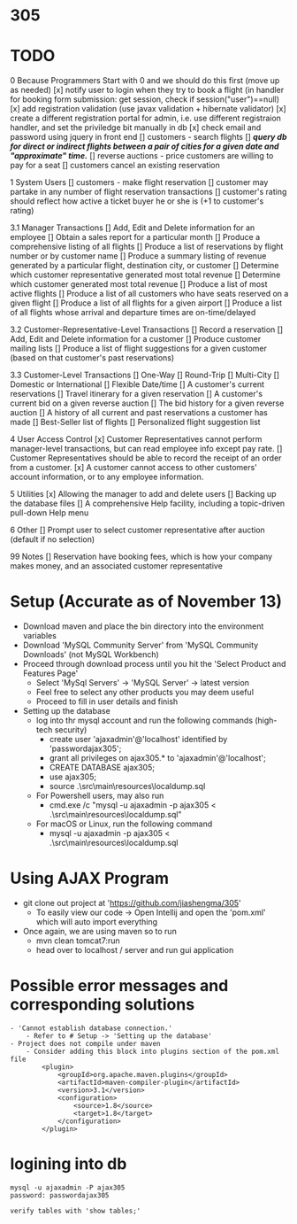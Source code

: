 # 305
# TODO
0 Because Programmers Start with 0 and we should do this first (move up as needed)
	[x]	notify user to login when they try to book a flight (in handler for booking form submission: get session, check if session("user")==null)
	[x]	add registration validation (use javax validation + hibernate validator)
	[x]	create a different registration portal for admin, i.e. use different registraion handler, and set the priviledge bit manually in db 
	[x]	check email and password using jquery in front end
	[]	customers - search flights
	[]	***query db for direct or indirect flights between a pair of cities for a given date and "approximate" time.***
	[]	reverse auctions - price customers are willing to pay for a seat
	[]	customers cancel an existing reservation

1 System Users
	[]	customers - make flight reservation
	[]	customer may partake in any number of flight reservation transactions
	[]	customer's rating should reflect how active a ticket buyer he or she is (+1 to customer's rating)

3.1 Manager Transactions
	[\]	Add, Edit and Delete information for an employee
	[]	Obtain a sales report for a particular month
	[]	Produce a comprehensive listing of all flights
	[]	Produce a list of reservations by flight number or by customer name
	[]	Produce a summary listing of revenue generated by a particular flight, destination city, or customer
	[]	Determine which customer representative generated most total revenue
	[]	Determine which customer generated most total revenue
	[]	Produce a list of most active flights
	[]	Produce a list of all customers who have seats reserved on a given flight
	[]	Produce a list of all flights for a given airport
	[]	Produce a list of all flights whose arrival and departure times are on-time/delayed 

3.2 Customer-Representative-Level Transactions
	[]	Record a reservation
	[]	Add, Edit and Delete information for a customer
	[]	Produce customer mailing lists
	[]	Produce a list of flight suggestions for a given customer (based on that customer's past reservations)

3.3 Customer-Level Transactions
	[]	One-Way
	[]	Round-Trip
	[]	Multi-City
	[]	Domestic or International
	[]	Flexible Date/time
	[]	A customer's current reservations
	[]	Travel itinerary for a given reservation
	[]	A customer's current bid on a given reverse auction
	[]	The bid history for a given reverse auction
	[]	A history of all current and past reservations a customer has made
	[]	Best-Seller list of flights
	[]	Personalized flight suggestion list 

4 User Access Control
	[x]	Customer Representatives cannot perform manager-level transactions, but can read employee info except pay rate.
	[]	Customer Representatives should be able to record the receipt of an order from a customer.
	[x]	A customer cannot access to other customers' account information, or to any employee information. 

5 Utilities
	[x]	Allowing the manager to add and delete users
	[]	Backing up the database files
	[]	A comprehensive Help facility, including a topic-driven pull-down Help menu 

6 Other
    [] Prompt user to select customer representative after auction (default if no selection)

99 Notes
	[]	Reservation have booking fees, which is how your company makes money, and an associated customer representative


# Setup (Accurate as of November 13)
- Download maven and place the bin directory into the environment variables
- Download 'MySQL Community Server' from 'MySQL Community Downloads' (not MySQL Workbench)
- Proceed through download process until you hit the 'Select Product and Features Page'
	- Select 'MySql Servers' -> 'MySQL Server' -> latest version
	- Feel free to select any other products you may deem useful
	- Proceed to fill in user details and finish
- Setting up the database
	- log into thr mysql account and run the following commands (high-tech security)
		- create user 'ajaxadmin'@'localhost' identified by 'passwordajax305';
		- grant all privileges on ajax305.* to 'ajaxadmin'@'localhost';
		- CREATE DATABASE ajax305;
		- use ajax305;
		- source .\src\main\resources\localdump.sql
	- For Powershell users, may also run
		- cmd.exe /c "mysql -u ajaxadmin -p ajax305 < .\src\main\resources\localdump.sql"
	- For macOS or Linux, run the following command
		- mysql -u ajaxadmin -p ajax305 < .\src\main\resources\localdump.sql


# Using AJAX Program
- git clone out project at 'https://github.com/jiashengma/305'
	- To easily view our code -> Open Intellij and open the 'pom.xml' which will auto import everything
- Once again, we are using maven so to run
	- mvn clean tomcat7:run
	- head over to localhost / server and run gui application


# Possible error messages and corresponding solutions
	- 'Cannot establish database connection.'
		- Refer to # Setup -> 'Setting up the database'
	- Project does not compile under maven
		- Consider adding this block into plugins section of the pom.xml file
		    <plugin>
                <groupId>org.apache.maven.plugins</groupId>
                <artifactId>maven-compiler-plugin</artifactId>
                <version>3.1</version>
                <configuration>
                    <source>1.8</source>
                    <target>1.8</target>
                </configuration>
            </plugin>

 # logining into db
 	mysql -u ajaxadmin -P ajax305
 	password: passwordajax305

 	verify tables with 'show tables;'
